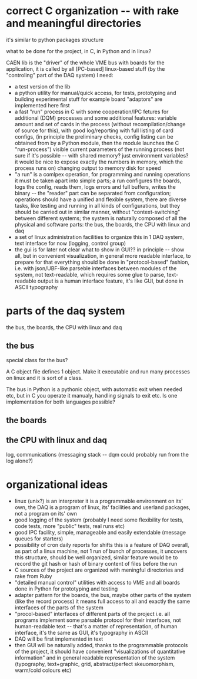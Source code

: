# correct C organization -- with rake and meaningful directories

it's similar to python packages structure

what to be done for the project, in C, in Python and in linux?

CAEN lib is the "driver" of the whole VME bus with boards for the application,
it is called by all [PC-based] linux-based stuff (by the "controling" part of the DAQ system)
I need:
* a test version of the lib
* a python utility for manual/quick access, for tests, prototyping and building experimental stuff
  for example board "adaptors" are implemented here first
* a fast "run" process in C
  with some cooperation/IPC fetures for additional (DQM) processes
  and some additional features:
    variable amount and set of cards in the process (without recompilation/change of source for this),
    with good log/reporting with full listing of card configs,
   (in principle the preliminary checks,
    config listing can be obtained from by a Python module,
    then the module launches the C "run-process")
    visible current parameters of the running process
   (not sure if it's possible -- with shared memory? just environment variables?
    it would be nice to expose exactly the numbers in memory, which the process runs on)
    changing output to memory disk for speed
* "a run" is a comlpex operation, for programming and running operations it must be taken apart into simple parts;
  a run configures the boards, logs the config, reads them, logs errors and full buffers, writes the binary
  -- the "reader" part can be separated from configuration;
  operations should have a unified and flexible system, there are diverse tasks,
  like testing and running in all kinds of configurations,
  but they should be carried out in similar manner, without "context-switching" between different systems;
  the system is naturally composed of all the physical and software parts:
  the bus, the boards, the CPU with linux and daq
* a set of linux administration facilities to organize this in 1 DAQ system, text interface for now
  (logging, control group)
* the gui is for later
  not clear what to show in GUI??
  in principle -- show all, but in convenient visualization, in general more readable interface,
  to prepare for that everything should be done in "protocol-based" fashion,
  i.e. with json/UBF-like parseble interfaces between modules of the system,
  not text-readable, which requires some glue to parse,
  text-readable output is a human interface feature, it's like GUI, but done in ASCII typography






# parts of the daq system

the bus, the boards, the CPU with linux and daq


## the bus

special class for the bus?

A C object file defines 1 object. Make it executable and run many processes on linux and it is sort of a class.

The bus in Python is a pythonic object, with automatic exit when needed etc,
but in C you operate it manualy, handling signals to exit etc.
Is one implementation for both languages possible?


## the boards




## the CPU with linux and daq

log, communications (messaging stack -- dqm could probably run from the log alone?)









# organizational ideas

* linux (unix?) is an interpreter
  it is a programmable environment on its' own,
  the DAQ is a program of linux, its' facilities and userland packages, not a program on its' own
* good logging of the system (probably I need some flexibility for tests, code tests, more "public" tests, real runs etc)
* good IPC facility, simple, manageable and easily extendable (message queues for starters)
* possibility of cron daily reports for shifts
  this is a feature of DAQ overall, as part of a linux machine, not 1 run of bunch of processes,
  it uncovers this structure, should be well organized,
  similar feature would be to record the git hash or hash of binary content of files before the run
* C sources of the project are organized with meningful directories and rake from Ruby
* "detailed manual control" utilities with access to VME and all boards done in Python
  for prototyping and testing
* adapter pattern for the boards, the bus, maybe other parts of the system (like the record process)
  it means full access to all and exactly the same interfaces of the parts of the system
* "procol-based" interfaces of different parts of the project
  i.e. all programs implement some parsable protocol for their interfaces,
  not human-readable text -- that's a matter of representation, of human interface,
  it's the same as GUI, it's typography in ASCII
* DAQ will be first implemented in text
* then GUI will be naturally added, thanks to the programmable protocols of the project,
  it should have convenient "visualizations of quantitative information"
  and in general readable representation of the system
  (typography, text+graphic, grid, abstract/perfect skeuomorphism, warm/cold colours etc)


